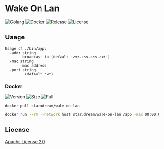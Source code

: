 # Wake On Lan

![Golang](https://img.shields.io/github/workflow/status/starudream/wake-on-lan/Golang/master?style=for-the-badge)
![Docker](https://img.shields.io/github/workflow/status/starudream/wake-on-lan/Docker/master?label=Docker&style=for-the-badge)
![Release](https://img.shields.io/github/v/release/starudream/wake-on-lan?include_prereleases&style=for-the-badge)
![License](https://img.shields.io/github/license/starudream/wake-on-lan?style=for-the-badge)

## Usage

```
Usage of ./bin/app:
  -addr string
    	broadcast ip (default "255.255.255.255")
  -mac string
    	mac address
  -port string
    	 (default "9")
```

### Docker

![Version](https://img.shields.io/docker/v/starudream/wake-on-lan?style=for-the-badge)
![Size](https://img.shields.io/docker/image-size/starudream/wake-on-lan/latest?style=for-the-badge)
![Pull](https://img.shields.io/docker/pulls/starudream/wake-on-lan?style=for-the-badge)

```bash
docker pull starudream/wake-on-lan
```

```bash
docker run --rm --network host starudream/wake-on-lan /app -mac 00:00:00:00:00:00
```

## License

[Apache License 2.0](./LICENSE)
